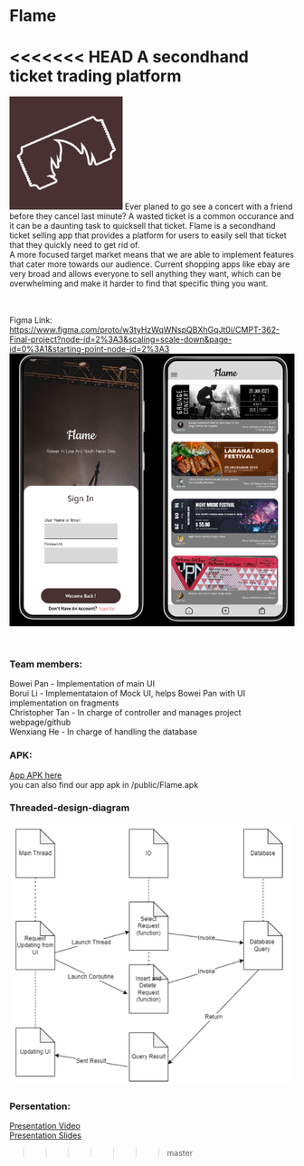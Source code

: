 # Flame
<<<<<<< HEAD
A secondhand ticket trading platform
=======

<img src="/public/icon.png" alt="icon" style="width:200px;"/>
Ever planed to go see a concert with a friend before they cancel last minute? A wasted
ticket is a common occurance and it can be a daunting task to quicksell that ticket. 
Flame is a secondhand ticket selling app that provides a platform for users to 
easily sell that ticket that they quickly need to get rid of. 
<br>
A more focused target market means that we are able to implement features that cater more towards our audience. Current shopping apps like ebay are very broad and allows everyone to sell anything they want, which can be overwhelming and make it harder to find that specific thing you want.

<br><br>
Figma Link:
https://www.figma.com/proto/w3tyHzWqWNspQBXhGqJt0i/CMPT-362-Final-project?node-id=2%3A3&scaling=scale-down&page-id=0%3A1&starting-point-node-id=2%3A3
<img src="/public/all-page.png" alt="allpage"/>

<br>
<h3>Team members:</h3>
Bowei Pan - Implementation of main UI <br>
Borui Li - Implementataion of Mock UI, helps Bowei Pan with UI implementation on fragments <br>
Christopher Tan - In charge of controller and manages project webpage/github <br>
Wenxiang He - In charge of handling the database <br>

<h3>APK:</h3> 
<a href="/public/Flame.apk" download>App APK here</a><br>
you can also find our app apk in /public/Flame.apk

<br>
<h3>Threaded-design-diagram</h3>
<img src="/public/Threaded-design-diagram.png" alt="ttd">

<br>
<h3>Persentation:</h3>
<a href="https://youtu.be/9omGixswkIg" download>Presentation Video</a><br>
<a href="https://docs.google.com/presentation/d/10XL5guyf8fEefWKzvZXw-FuNtdfX7Rj6RXNAHHwG_Q4/edit#slide=id.g17f77be277a_0_7" download>Presentation Slides</a><br>

>>>>>>> master
